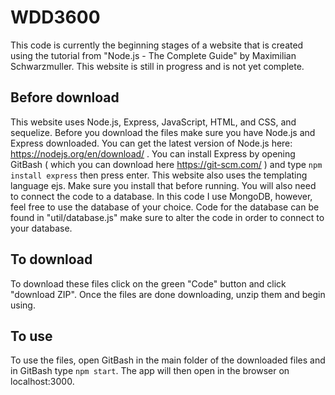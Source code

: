 # WDD3600
This code is currently the beginning stages of a website that is created using the tutorial from "Node.js - The Complete Guide" by Maximilian Schwarzmuller.
This website is still in progress and is not yet complete.

## Before download
This website uses Node.js, Express, JavaScript, HTML, and CSS, and sequelize. Before you download the files make sure you have Node.js and Express downloaded.
You can get the latest version of Node.js here: https://nodejs.org/en/download/ .
 You can install Express by opening GitBash ( which you can download here https://git-scm.com/ ) and type ```npm install express``` then press enter.
 This website also uses the templating language ejs. Make sure you install that before running.
 You will also need to connect the code to a database. In this code I use MongoDB, however, feel free to use the database of your choice. Code for the database can be found in "util/database.js" make sure to alter the code in order to connect to your database.

## To download
To download these files click on the green "Code" button and click "download ZIP". Once the files are done downloading, unzip them and begin using.

## To use
To use the files, open GitBash in the main folder of the downloaded files and in GitBash type ```npm start```. The app will then open in the browser on localhost:3000.
